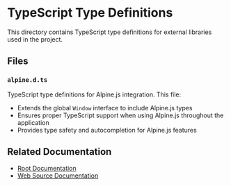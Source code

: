 # TypeScript Type Definitions

This directory contains TypeScript type definitions for external libraries used in the project.

## Files

### `alpine.d.ts`
TypeScript type definitions for Alpine.js integration. This file:
- Extends the global `Window` interface to include Alpine.js types
- Ensures proper TypeScript support when using Alpine.js throughout the application
- Provides type safety and autocompletion for Alpine.js features

## Related Documentation
- [Root Documentation](../../../../README.md)
- [Web Source Documentation](../../README.md) 